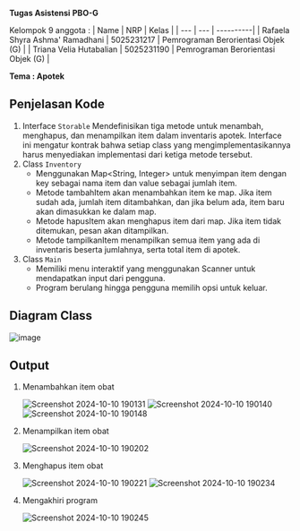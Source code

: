**Tugas Asistensi**
**PBO-G**

Kelompok 9 anggota :
| Name           | NRP        | Kelas     |
| ---            | ---        | ----------|
| Rafaela Shyra Ashma' Ramadhani | 5025231217 | Pemrograman Berorientasi Objek (G) |
| Triana Velia Hutabalian | 5025231190 | Pemrograman Berorientasi Objek (G) |

**Tema : Apotek**

## Penjelasan Kode
1. Interface `Storable`
   Mendefinisikan tiga metode untuk menambah, menghapus, dan menampilkan item dalam inventaris apotek. Interface ini mengatur kontrak bahwa setiap class yang mengimplementasikannya harus menyediakan implementasi dari ketiga metode tersebut.
2. Class `Inventory`
   - Menggunakan Map<String, Integer> untuk menyimpan item dengan key sebagai nama item dan value sebagai jumlah item.
   - Metode tambahItem akan menambahkan item ke map. Jika item sudah ada, jumlah item ditambahkan, dan jika belum ada, item baru akan dimasukkan ke dalam map.
   - Metode hapusItem akan menghapus item dari map. Jika item tidak ditemukan, pesan akan ditampilkan.
   - Metode tampilkanItem menampilkan semua item yang ada di inventaris beserta jumlahnya, serta total item di apotek.
3. Class `Main`
   - Memiliki menu interaktif yang menggunakan Scanner untuk mendapatkan input dari pengguna.
   - Program berulang hingga pengguna memilih opsi untuk keluar.

## Diagram Class 
![image](https://github.com/user-attachments/assets/b81f906f-278a-495b-a4d9-49516fd266ec)


## Output
1. Menambahkan item obat
   
   ![Screenshot 2024-10-10 190131](https://github.com/user-attachments/assets/c3e6d573-f12f-4a5a-8fe3-e4bf98ab194d)
   ![Screenshot 2024-10-10 190140](https://github.com/user-attachments/assets/a1acc7e0-1fe6-459b-b7de-86dd1a01dd0a)
   ![Screenshot 2024-10-10 190148](https://github.com/user-attachments/assets/fbe65457-7d30-439d-987d-71f71f2962d2)

2. Menampilkan item obat
   
   ![Screenshot 2024-10-10 190202](https://github.com/user-attachments/assets/52b82579-17d1-46fe-aad5-b55f01cf205d)

3. Menghapus item obat
   
   ![Screenshot 2024-10-10 190221](https://github.com/user-attachments/assets/e048fdcc-bafc-48f1-a549-66e9ad0e0e5e)
   ![Screenshot 2024-10-10 190234](https://github.com/user-attachments/assets/6d7f3d0b-cd0f-459e-b828-51e750f34c20)

4. Mengakhiri program
   
   ![Screenshot 2024-10-10 190245](https://github.com/user-attachments/assets/4e755239-2497-458a-a1fb-44721a8ca643)
